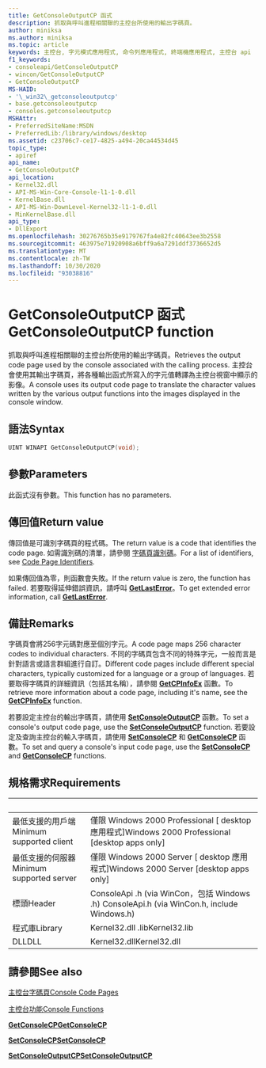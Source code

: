 ```yaml
---
title: GetConsoleOutputCP 函式
description: 抓取與呼叫進程相關聯的主控台所使用的輸出字碼頁。
author: miniksa
ms.author: miniksa
ms.topic: article
keywords: 主控台, 字元模式應用程式, 命令列應用程式, 終端機應用程式, 主控台 api
f1_keywords:
- consoleapi/GetConsoleOutputCP
- wincon/GetConsoleOutputCP
- GetConsoleOutputCP
MS-HAID:
- '\_win32\_getconsoleoutputcp'
- base.getconsoleoutputcp
- consoles.getconsoleoutputcp
MSHAttr:
- PreferredSiteName:MSDN
- PreferredLib:/library/windows/desktop
ms.assetid: c23706c7-ce17-4825-a494-20ca44534d45
topic_type:
- apiref
api_name:
- GetConsoleOutputCP
api_location:
- Kernel32.dll
- API-MS-Win-Core-Console-l1-1-0.dll
- KernelBase.dll
- API-MS-Win-DownLevel-Kernel32-l1-1-0.dll
- MinKernelBase.dll
api_type:
- DllExport
ms.openlocfilehash: 30276765b35e9179767fa4e82fc40643ee3b2558
ms.sourcegitcommit: 463975e71920908a6bff9a6a7291ddf3736652d5
ms.translationtype: MT
ms.contentlocale: zh-TW
ms.lasthandoff: 10/30/2020
ms.locfileid: "93038816"
---
```

# <a name="getconsoleoutputcp-function"></a><span data-ttu-id="120f3-104">GetConsoleOutputCP 函式</span><span class="sxs-lookup"><span data-stu-id="120f3-104">GetConsoleOutputCP function</span></span>

<span data-ttu-id="120f3-105">抓取與呼叫進程相關聯的主控台所使用的輸出字碼頁。</span><span class="sxs-lookup"><span data-stu-id="120f3-105">Retrieves the output code page used by the console associated with the calling process.</span></span> <span data-ttu-id="120f3-106">主控台會使用其輸出字碼頁，將各種輸出函式所寫入的字元值轉譯為主控台視窗中顯示的影像。</span><span class="sxs-lookup"><span data-stu-id="120f3-106">A console uses its output code page to translate the character values written by the various output functions into the images displayed in the console window.</span></span>

## <a name="syntax"></a><span data-ttu-id="120f3-107">語法</span><span class="sxs-lookup"><span data-stu-id="120f3-107">Syntax</span></span>

```C
UINT WINAPI GetConsoleOutputCP(void);
```

## <a name="parameters"></a><span data-ttu-id="120f3-108">參數</span><span class="sxs-lookup"><span data-stu-id="120f3-108">Parameters</span></span>

<span data-ttu-id="120f3-109">此函式沒有參數。</span><span class="sxs-lookup"><span data-stu-id="120f3-109">This function has no parameters.</span></span>

## <a name="return-value"></a><span data-ttu-id="120f3-110">傳回值</span><span class="sxs-lookup"><span data-stu-id="120f3-110">Return value</span></span>

<span data-ttu-id="120f3-111">傳回值是可識別字碼頁的程式碼。</span><span class="sxs-lookup"><span data-stu-id="120f3-111">The return value is a code that identifies the code page.</span></span> <span data-ttu-id="120f3-112">如需識別碼的清單，請參閱 [字碼頁識別碼](https://msdn.microsoft.com/library/windows/desktop/dd317756)。</span><span class="sxs-lookup"><span data-stu-id="120f3-112">For a list of identifiers, see [Code Page Identifiers](https://msdn.microsoft.com/library/windows/desktop/dd317756).</span></span>

<span data-ttu-id="120f3-113">如果傳回值為零，則函數會失敗。</span><span class="sxs-lookup"><span data-stu-id="120f3-113">If the return value is zero, the function has failed.</span></span> <span data-ttu-id="120f3-114">若要取得延伸錯誤資訊，請呼叫 [**GetLastError**](https://msdn.microsoft.com/library/windows/desktop/ms679360)。</span><span class="sxs-lookup"><span data-stu-id="120f3-114">To get extended error information, call [**GetLastError**](https://msdn.microsoft.com/library/windows/desktop/ms679360).</span></span>

## <a name="remarks"></a><span data-ttu-id="120f3-115">備註</span><span class="sxs-lookup"><span data-stu-id="120f3-115">Remarks</span></span>

<span data-ttu-id="120f3-116">字碼頁會將256字元碼對應至個別字元。</span><span class="sxs-lookup"><span data-stu-id="120f3-116">A code page maps 256 character codes to individual characters.</span></span> <span data-ttu-id="120f3-117">不同的字碼頁包含不同的特殊字元，一般而言是針對語言或語言群組進行自訂。</span><span class="sxs-lookup"><span data-stu-id="120f3-117">Different code pages include different special characters, typically customized for a language or a group of languages.</span></span> <span data-ttu-id="120f3-118">若要取得字碼頁的詳細資訊（包括其名稱），請參閱 [**GetCPInfoEx**](https://msdn.microsoft.com/library/windows/desktop/dd318081) 函數。</span><span class="sxs-lookup"><span data-stu-id="120f3-118">To retrieve more information about a code page, including it's name, see the [**GetCPInfoEx**](https://msdn.microsoft.com/library/windows/desktop/dd318081) function.</span></span>

<span data-ttu-id="120f3-119">若要設定主控台的輸出字碼頁，請使用 [**SetConsoleOutputCP**](setconsoleoutputcp.md) 函數。</span><span class="sxs-lookup"><span data-stu-id="120f3-119">To set a console's output code page, use the [**SetConsoleOutputCP**](setconsoleoutputcp.md) function.</span></span> <span data-ttu-id="120f3-120">若要設定及查詢主控台的輸入字碼頁，請使用 [**SetConsoleCP**](setconsolecp.md) 和 [**GetConsoleCP**](getconsolecp.md) 函數。</span><span class="sxs-lookup"><span data-stu-id="120f3-120">To set and query a console's input code page, use the [**SetConsoleCP**](setconsolecp.md) and [**GetConsoleCP**](getconsolecp.md) functions.</span></span>

## <a name="requirements"></a><span data-ttu-id="120f3-121">規格需求</span><span class="sxs-lookup"><span data-stu-id="120f3-121">Requirements</span></span>

| &nbsp; | &nbsp; |
|-|-|
| <span data-ttu-id="120f3-122">最低支援的用戶端</span><span class="sxs-lookup"><span data-stu-id="120f3-122">Minimum supported client</span></span> | <span data-ttu-id="120f3-123">僅限 Windows 2000 Professional \[ desktop 應用程式\]</span><span class="sxs-lookup"><span data-stu-id="120f3-123">Windows 2000 Professional \[desktop apps only\]</span></span> |
| <span data-ttu-id="120f3-124">最低支援的伺服器</span><span class="sxs-lookup"><span data-stu-id="120f3-124">Minimum supported server</span></span> | <span data-ttu-id="120f3-125">僅限 Windows 2000 Server \[ desktop 應用程式\]</span><span class="sxs-lookup"><span data-stu-id="120f3-125">Windows 2000 Server \[desktop apps only\]</span></span> |
| <span data-ttu-id="120f3-126">標頭</span><span class="sxs-lookup"><span data-stu-id="120f3-126">Header</span></span> | <span data-ttu-id="120f3-127">ConsoleApi .h (via WinCon，包括 Windows .h) </span><span class="sxs-lookup"><span data-stu-id="120f3-127">ConsoleApi.h (via WinCon.h, include Windows.h)</span></span> |
| <span data-ttu-id="120f3-128">程式庫</span><span class="sxs-lookup"><span data-stu-id="120f3-128">Library</span></span> | <span data-ttu-id="120f3-129">Kernel32.dll .lib</span><span class="sxs-lookup"><span data-stu-id="120f3-129">Kernel32.lib</span></span> |
| <span data-ttu-id="120f3-130">DLL</span><span class="sxs-lookup"><span data-stu-id="120f3-130">DLL</span></span> | <span data-ttu-id="120f3-131">Kernel32.dll</span><span class="sxs-lookup"><span data-stu-id="120f3-131">Kernel32.dll</span></span> |

## <a name="see-also"></a><span data-ttu-id="120f3-132">請參閱</span><span class="sxs-lookup"><span data-stu-id="120f3-132">See also</span></span>

[<span data-ttu-id="120f3-133">主控台字碼頁</span><span class="sxs-lookup"><span data-stu-id="120f3-133">Console Code Pages</span></span>](console-code-pages.md)

[<span data-ttu-id="120f3-134">主控台功能</span><span class="sxs-lookup"><span data-stu-id="120f3-134">Console Functions</span></span>](console-functions.md)

[<span data-ttu-id="120f3-135">**GetConsoleCP**</span><span class="sxs-lookup"><span data-stu-id="120f3-135">**GetConsoleCP**</span></span>](getconsolecp.md)

[<span data-ttu-id="120f3-136">**SetConsoleCP**</span><span class="sxs-lookup"><span data-stu-id="120f3-136">**SetConsoleCP**</span></span>](setconsolecp.md)

[<span data-ttu-id="120f3-137">**SetConsoleOutputCP**</span><span class="sxs-lookup"><span data-stu-id="120f3-137">**SetConsoleOutputCP**</span></span>](setconsoleoutputcp.md)
